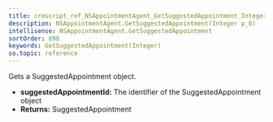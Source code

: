 ```yaml
---
title: crmscript_ref_NSAppointmentAgent_GetSuggestedAppointment_Integer_p_0
description: NSAppointmentAgent.GetSuggestedAppointment(Integer p_0)
intellisense: NSAppointmentAgent.GetSuggestedAppointment
sortOrder: 898
keywords: GetSuggestedAppointment(Integer)
so.topic: reference
---
```



Gets a SuggestedAppointment object.



* **suggestedAppointmentId:** The identifier of the SuggestedAppointment object
* **Returns:** SuggestedAppointment


